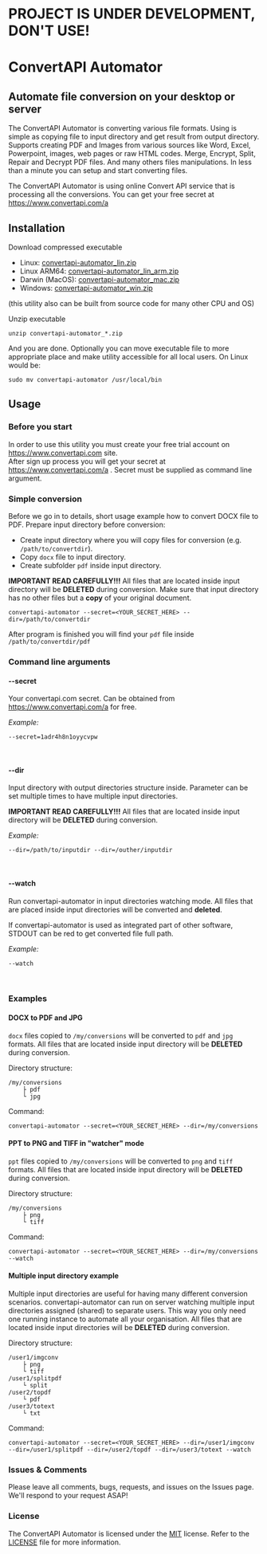 # PROJECT IS UNDER DEVELOPMENT, DON'T USE!

# ConvertAPI Automator

## Automate file conversion on your desktop or server

The ConvertAPI Automator is converting various file formats.
Using is simple as copying file to input directory and get result from output directory.
Supports creating PDF and Images from various sources like Word, Excel, Powerpoint, images, web pages or raw HTML codes.
Merge, Encrypt, Split, Repair and Decrypt PDF files.
And many others files manipulations.
In less than a minute you can setup and start converting files.

The ConvertAPI Automator is using online Convert API service that is processing all the conversions.
You can get your free secret at https://www.convertapi.com/a

## Installation

Download compressed executable

* Linux: [convertapi-automator_lin.zip](http://github)
* Linux ARM64: [convertapi-automator_lin_arm.zip](http://github)
* Darwin (MacOS): [convertapi-automator_mac.zip](http://github)
* Windows: [convertapi-automator_win.zip](http://github)

(this utility also can be built from source code for many other CPU and OS)

Unzip executable 

```shell
unzip convertapi-automator_*.zip
```

And you are done.
Optionally you can move executable file to more appropriate place and make utility accessible for all local users. On Linux would be:   

```shell
sudo mv convertapi-automator /usr/local/bin
```

## Usage

### Before you start

In order to use this utility you must create your free trial account on https://www.convertapi.com site.  
After sign up process you will get your secret at https://www.convertapi.com/a .
Secret must be supplied as command line argument.

### Simple conversion

Before we go in to details, short usage example how to convert DOCX file to PDF.
Prepare input directory before conversion:

- Create input directory where you will copy files for conversion (e.g. `/path/to/convertdir`).
- Copy `docx` file to input directory.
- Create subfolder `pdf` inside input directory.

**IMPORTANT READ CAREFULLY!!!** All files that are located inside input directory will be **DELETED** during conversion.
Make sure that input directory has no other files but a **copy** of your original document.

```shell
convertapi-automator --secret=<YOUR_SECRET_HERE> --dir=/path/to/convertdir 
```

After program is finished you will find your `pdf` file inside `/path/to/convertdir/pdf`


### Command line arguments 

#### --secret
Your convertapi.com secret. Can be obtained from https://www.convertapi.com/a for free.

_Example:_

```shell
--secret=1adr4h8n1oyycvpw
```
&nbsp; 

#### --dir
Input directory with output directories structure inside.
Parameter can be set multiple times to have multiple input directories.

**IMPORTANT READ CAREFULLY!!!** All files that are located inside input directory will be **DELETED** during conversion.

_Example:_

```shell
--dir=/path/to/inputdir --dir=/outher/inputdir
```
&nbsp; 

#### --watch
Run convertapi-automator in input directories watching mode.
All files that are placed inside input directories will be converted and **deleted**.

If convertapi-automator is used as integrated part of other software, STDOUT can be red to get converted file full path.

_Example:_ 

```shell
--watch
```
&nbsp; 


### Examples

#### DOCX to PDF and JPG
`docx` files copied to `/my/conversions` will be converted to `pdf` and `jpg` formats.
All files that are located inside input directory will be **DELETED** during conversion.

Directory structure:

```text
/my/conversions
    ├ pdf
    └ jpg
```
Command:

```shell
convertapi-automator --secret=<YOUR_SECRET_HERE> --dir=/my/conversions 
```


#### PPT to PNG and TIFF in "watcher" mode
`ppt` files copied to `/my/conversions` will be converted to `png` and `tiff` formats.
All files that are located inside input directory will be **DELETED** during conversion.

Directory structure:

```text
/my/conversions
    ├ png
    └ tiff
```
Command:

```shell
convertapi-automator --secret=<YOUR_SECRET_HERE> --dir=/my/conversions --watch 
```

#### Multiple input directory example

Multiple input directories are useful for having many different conversion scenarios.
convertapi-automator can run on server watching multiple input directories assigned (shared) to separate users.
This way you only need one running instance to automate all your organisation.
All files that are located inside input directories will be **DELETED** during conversion.

Directory structure:

```text
/user1/imgconv
    ├ png
    └ tiff
/user1/splitpdf
    └ split
/user2/topdf
    └ pdf
/user3/totext
    └ txt
```
Command:

```shell
convertapi-automator --secret=<YOUR_SECRET_HERE> --dir=/user1/imgconv --dir=/user1/splitpdf --dir=/user2/topdf --dir=/user3/totext --watch 
```


### Issues &amp; Comments
Please leave all comments, bugs, requests, and issues on the Issues page. We'll respond to your request ASAP!

### License
The ConvertAPI Automator is licensed under the [MIT](http://www.opensource.org/licenses/mit-license.php "Read more about the MIT license form") license.
Refer to the [LICENSE](https://github.com/ConvertAPI/convertapi-automator/blob/master/LICENSE) file for more information.